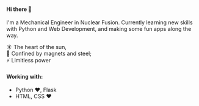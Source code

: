 #### Hi there 👋

I'm a Mechanical Engineer in Nuclear Fusion. Currently learning new skills with Python and Web Development, and making some fun apps along the way.  

☀ The heart of the sun,  
🧲 Confined by magnets and steel;  
⚡ Limitless power

#### Working with:
- Python ❤, Flask
- HTML, CSS ❤
